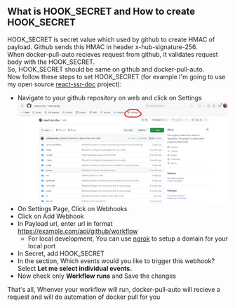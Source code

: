 ## What is HOOK_SECRET and How to create HOOK_SECRET

HOOK_SECRET is secret value which used by github to create HMAC of payload. Github sends this HMAC in header x-hub-signature-256.  
When docker-pull-auto recieves request from github, it validates request body with the HOOK_SECRET.  
So, HOOK_SECRET should be same on github and docker-pull-auto.  
Now follow these steps to set HOOK_SECRET (for example I'm going to use my open source [react-ssr-doc](https://github.com/codebysandip/react-ssr-doc) project):

- Navigate to your github repository on web and click on Settings
  ![React SSR Doc Repository Page](./docs/assets/repo-page.png)
- On Settings Page, Click on Webhooks
- Click on Add Webhook
- In Payload url, enter url in format https://example.com/api/github/workflow
  - For local development, You can use [ngrok](https://ngrok.com/) to setup a domain for your local port
- In Secret, add HOOK_SECRET
- In the section, Which events would you like to trigger this webhook? Select **Let me select individual events.**
- Now check only **Workflow runs** and Save the changes

That's all, Whenver your workflow will run, docker-pull-auto will recieve a request and will do automation of docker pull for you
